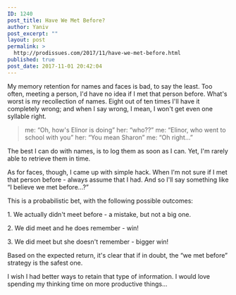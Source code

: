 ```yaml
---
ID: 1240
post_title: Have We Met Before?
author: Yaniv
post_excerpt: ""
layout: post
permalink: >
  http://prodissues.com/2017/11/have-we-met-before.html
published: true
post_date: 2017-11-01 20:42:04
---
```

<p class="p1">My memory retention for names and faces is bad, to say the least. Too often, meeting a person, I'd have no idea if I met that person before. What's worst is my recollection of names. Eight out of ten times I'll have it completely wrong; and when I say wrong, I mean, I won't get even one syllable right.</p>

<blockquote>
<p class="p1">me: “Oh, how's Elinor is doing”
her: “who??”
me: “Elinor, who went to school with you”
her: “You mean Sharon”
me: “Oh right…”</p>
</blockquote>

<p class="p1">The best I can do with names, is to log them as soon as I can. Yet, I'm rarely able to retrieve them in time.</p>

<p class="p1">As for faces, though, I came up with simple hack. When I'm not sure if I met that person before - always assume that I had. And so I'll say something like “I believe we met before…?”</p>

<p class="p1">This is a probabilistic bet, with the following possible outcomes:</p>

<p class="p1">1. We actually didn't meet before - a mistake, but not a big one.</p>

<p class="p1">2. We did meet and he does remember - win!</p>

<p class="p1">3. We did meet but she doesn't remember - bigger win!</p>

<p class="p1">Based on the expected return, it's clear that if in doubt, the “we met before” strategy is the safest one.</p>

<p class="p1">I wish I had better ways to retain that type of information. I would love spending my thinking time on more productive things…</p>